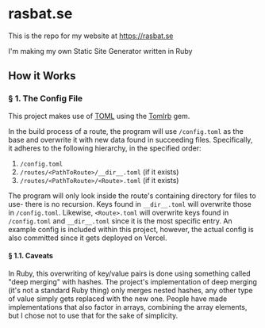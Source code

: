 # rasbat.se

This is the repo for my website at https://rasbat.se

I'm making my own Static Site Generator written in Ruby

## How it Works

### § 1. The Config File

This project makes use of [TOML](https://toml.io/) using the [Tomlrb](https://github.com/fbernier/tomlrb) gem.

In the build process of a route, the program will use `/config.toml`
as the base and overwrite it with new data found in succeeding files.
Specifically, it adheres to the following hierarchy, in the specified
order:

1. `/config.toml`
2. `/routes/<PathToRoute>/__dir__.toml` (if it exists)
3. `/routes/<PathToRoute>/<Route>.toml` (if it exists)

The program will only look inside the route's containing directory
for files to use- there is no recursion. Keys found in `__dir__.toml`
will overwrite those in `/config.toml`. Likewise, `<Route>.toml` will
overwrite keys found in `/config.toml` and `__dir__.toml` since it is
the most specific entry. An example config is included within this project,
however, the actual config is also committed since it gets deployed on Vercel.

#### § 1.1. Caveats

In Ruby, this overwriting of key/value pairs is done using something
called "deep merging" with hashes. The project's implementation of
deep merging (it's not a standard Ruby thing) only merges nested hashes,
any other type of value simply gets replaced with the new one. People have
made implementations that also factor in arrays, combining the array elements,
but I chose not to use that for the sake of simplicity.